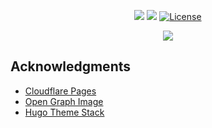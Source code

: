 <div align="center">

[![](https://img.shields.io/website.svg?down_color=red&down_message=down&up_color=green&up_message=up&url=https://azlinux.fr&style=for-the-badge)](https://azlinux.fr/)
[![](https://img.shields.io/discord/935805859840290876?color=5865F2&label=discord&style=for-the-badge)](https://discord.com/invite/aThsHpfa7J)
[![License](https://img.shields.io/github/license/baptiste313/azlinux?style=for-the-badge)](https://unlicense.org/)
  
[![](https://pic.azlinux.fr/v1/93622/raw.webp)](https://azlinux.fr/)

</div>

## Acknowledgments

- [Cloudflare Pages](https://pages.cloudflare.com)
- [Open Graph Image](https://og-image.vercel.app/)
- [Hugo Theme Stack](https://github.com/CaiJimmy/hugo-theme-stack)

